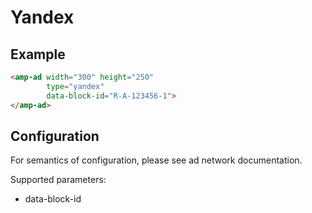 <!---
Copyright 2017 The AMP HTML Authors. All Rights Reserved.

Licensed under the Apache License, Version 2.0 (the "License");
you may not use this file except in compliance with the License.
You may obtain a copy of the License at

      http://www.apache.org/licenses/LICENSE-2.0

Unless required by applicable law or agreed to in writing, software
distributed under the License is distributed on an "AS-IS" BASIS,
WITHOUT WARRANTIES OR CONDITIONS OF ANY KIND, either express or implied.
See the License for the specific language governing permissions and
limitations under the License.
-->

# Yandex

## Example

```html
<amp-ad width="300" height="250"
        type="yandex"
        data-block-id="R-A-123456-1">
</amp-ad>
```

## Configuration

For semantics of configuration, please see ad network documentation.


Supported parameters:

- data-block-id
